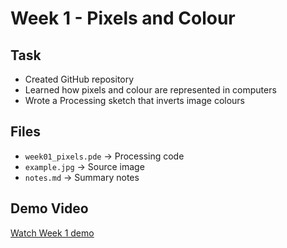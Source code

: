 # Week 1 - Pixels and Colour

## Task
- Created GitHub repository
- Learned how pixels and colour are represented in computers
- Wrote a Processing sketch that inverts image colours

## Files
- `week01_pixels.pde` → Processing code
- `example.jpg` → Source image
- `notes.md` → Summary notes

## Demo Video
[Watch Week 1 demo](https://drive.google.com/xxxx)

